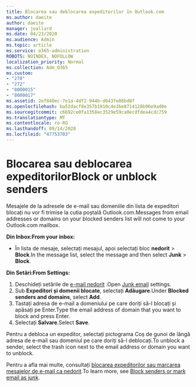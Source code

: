 ```yaml
---
title: Blocarea sau deblocarea expeditorilor în Outlook.com
ms.author: daeite
author: daeite
manager: joallard
ms.date: 04/23/2020
ms.audience: Admin
ms.topic: article
ms.service: o365-administration
ROBOTS: NOINDEX, NOFOLLOW
localization_priority: Normal
ms.collection: Adm_O365
ms.custom:
- "270"
- "272"
- "8000015"
- "8000017"
ms.assetid: 2ef840ec-7e1a-4df2-944b-d643fe08bd8f
ms.openlocfilehash: ba52dacf8e357b1910c4e3be8714128b96e9ad0e
ms.sourcegitcommit: c6692ce0fa1358ec3529e59ca0ecdfdea4cdc759
ms.translationtype: MT
ms.contentlocale: ro-RO
ms.lasthandoff: 09/14/2020
ms.locfileid: "47753703"
---
```

# <a name="block-or-unblock-senders"></a><span data-ttu-id="5cf57-102">Blocarea sau deblocarea expeditorilor</span><span class="sxs-lookup"><span data-stu-id="5cf57-102">Block or unblock senders</span></span>

<span data-ttu-id="5cf57-103">Mesajele de la adresele de e-mail sau domeniile din lista de expeditori blocați nu vor fi trimise la cutia poștală Outlook.com.</span><span class="sxs-lookup"><span data-stu-id="5cf57-103">Messages from email addresses or domains on your blocked senders list will not come to your Outlook.com mailbox.</span></span>

<span data-ttu-id="5cf57-104">**Din Inbox:**</span><span class="sxs-lookup"><span data-stu-id="5cf57-104">**From your inbox:**</span></span>

- <span data-ttu-id="5cf57-105">În lista de mesaje, selectați mesajul, apoi selectați bloc **nedorit**  >  **Block**.</span><span class="sxs-lookup"><span data-stu-id="5cf57-105">In the message list, select the message and then select **Junk** > **Block**.</span></span>

<span data-ttu-id="5cf57-106">**Din Setări:**</span><span class="sxs-lookup"><span data-stu-id="5cf57-106">**From Settings:**</span></span>

1. <span data-ttu-id="5cf57-107">Deschideți setările de [e-mail nedorit](https://outlook.live.com/mail/options/mail/junkEmail) .</span><span class="sxs-lookup"><span data-stu-id="5cf57-107">Open [Junk email](https://outlook.live.com/mail/options/mail/junkEmail) settings.</span></span>
2. <span data-ttu-id="5cf57-108">Sub **Expeditori și domenii blocate**, selectați **Adăugare**.</span><span class="sxs-lookup"><span data-stu-id="5cf57-108">Under **Blocked senders and domains**, select **Add**.</span></span>
3. <span data-ttu-id="5cf57-109">Tastați adresa de e-mail a domeniului pe care doriți să-l blocați și apăsați pe Enter.</span><span class="sxs-lookup"><span data-stu-id="5cf57-109">Type the email address of domain that you want to block and press Enter.</span></span>
4. <span data-ttu-id="5cf57-110">Selectați **Salvare**.</span><span class="sxs-lookup"><span data-stu-id="5cf57-110">Select **Save**.</span></span>

<span data-ttu-id="5cf57-111">Pentru a debloca un expeditor, selectați pictograma Coș de gunoi de lângă adresa de e-mail sau domeniul pe care doriți să-l deblocați.</span><span class="sxs-lookup"><span data-stu-id="5cf57-111">To unblock a sender, select the trash icon next to the email address or domain you want to unblock.</span></span>

<span data-ttu-id="5cf57-112">Pentru a afla mai multe, consultați [blocarea expeditorilor sau marcarea mesajelor de e-mail ca nedorit](https://support.office.com/article/a3ece97b-82f8-4a5e-9ac3-e92fa6427ae4?wt.mc_id=Office_Outlook_com_Alchemy).</span><span class="sxs-lookup"><span data-stu-id="5cf57-112">To learn more, see [Block senders or mark email as junk](https://support.office.com/article/a3ece97b-82f8-4a5e-9ac3-e92fa6427ae4?wt.mc_id=Office_Outlook_com_Alchemy).</span></span>